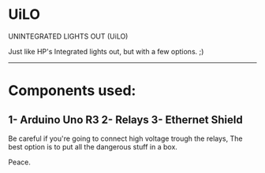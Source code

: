 # UiLO
UNINTEGRATED LIGHTS OUT (UiLO)

Just like HP's Integrated lights out,
but with a few options. ;)


--------------------------------------
# Components used:
1- Arduino Uno R3
2- Relays
3- Ethernet Shield
--------------------------------------
Be careful if you're going to connect high voltage trough the relays,
The best option is to put all the dangerous stuff in a box.

Peace.
